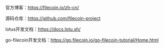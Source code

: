 官方博客：https://filecoin.io/zh-cn/

源码仓库：https://github.com/filecoin-project

lotus开发文档：https://docs.lotu.sh/

go-filecoin开发文档：https://go.filecoin.io/go-filecoin-tutorial/Home.html
